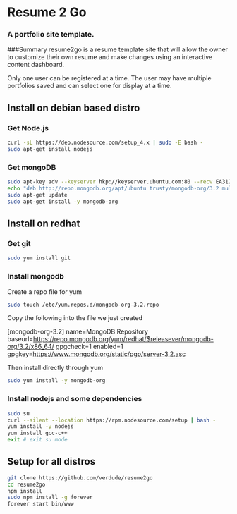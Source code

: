# Resume 2 Go
### A portfolio site template.

###Summary
resume2go is a resume template site that will allow the owner to customize their own resume and make changes using an interactive content dashboard.

Only one user can be registered at a time. The user may have multiple portfolios saved and can select one for display at a time.

## Install on debian based distro

### Get Node.js
```bash
curl -sL https://deb.nodesource.com/setup_4.x | sudo -E bash -
sudo apt-get install nodejs
```

### Get mongoDB
```bash
sudo apt-key adv --keyserver hkp://keyserver.ubuntu.com:80 --recv EA312927
echo "deb http://repo.mongodb.org/apt/ubuntu trusty/mongodb-org/3.2 multiverse" | sudo tee /etc/apt/sources.list.d/mongodb-org-3.2.list
sudo apt-get update
sudo apt-get install -y mongodb-org
```

## Install on redhat

### Get git
```bash
sudo yum install git
```

### Install mongodb

Create a repo file for yum
```bash
sudo touch /etc/yum.repos.d/mongodb-org-3.2.repo
```

Copy the following into the file we just created

[mongodb-org-3.2]
name=MongoDB Repository
baseurl=https://repo.mongodb.org/yum/redhat/$releasever/mongodb-org/3.2/x86_64/
gpgcheck=1
enabled=1
gpgkey=https://www.mongodb.org/static/pgp/server-3.2.asc


Then install directly through yum
```bash
sudo yum install -y mongodb-org
```

### Install nodejs and some dependencies
```bash
sudo su
curl --silent --location https://rpm.nodesource.com/setup | bash -
yum install -y nodejs
yum install gcc-c++
exit # exit su mode
```

## Setup for all distros
```bash
git clone https://github.com/verdude/resume2go
cd resume2go
npm install
sudo npm install -g forever
forever start bin/www
```
